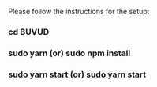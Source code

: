 Please follow the instructions for the setup:

### cd BUVUD

### sudo yarn (or) sudo npm install

### sudo yarn start (or) sudo yarn start

